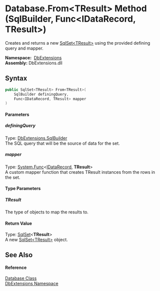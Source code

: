 Database.From&lt;TResult> Method (SqlBuilder, Func&lt;IDataRecord, TResult>)
============================================================================
Creates and returns a new [SqlSet&lt;TResult>][1] using the provided defining query and mapper.

  **Namespace:**  [DbExtensions][2]  
  **Assembly:** DbExtensions.dll

Syntax
------

```csharp
public SqlSet<TResult> From<TResult>(
	SqlBuilder definingQuery,
	Func<IDataRecord, TResult> mapper
)

```

#### Parameters

##### *definingQuery*
Type: [DbExtensions.SqlBuilder][3]  
The SQL query that will be the source of data for the set.

##### *mapper*
Type: [System.Func][4]&lt;[IDataRecord][5], **TResult**>  
A custom mapper function that creates TResult instances from the rows in the set.

#### Type Parameters

##### *TResult*
The type of objects to map the results to.

#### Return Value
Type: [SqlSet][1]&lt;**TResult**>  
A new [SqlSet&lt;TResult>][1] object.

See Also
--------

#### Reference
[Database Class][6]  
[DbExtensions Namespace][2]  

[1]: ../SqlSet_1/README.md
[2]: ../README.md
[3]: ../SqlBuilder/README.md
[4]: https://docs.microsoft.com/dotnet/api/system.func-2
[5]: https://docs.microsoft.com/dotnet/api/system.data.idatarecord
[6]: README.md